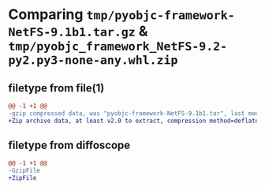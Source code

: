 # Comparing `tmp/pyobjc-framework-NetFS-9.1b1.tar.gz` & `tmp/pyobjc_framework_NetFS-9.2-py2.py3-none-any.whl.zip`

## filetype from file(1)

```diff
@@ -1 +1 @@
-gzip compressed data, was "pyobjc-framework-NetFS-9.1b1.tar", last modified: Sun Mar 26 11:31:35 2023, max compression
+Zip archive data, at least v2.0 to extract, compression method=deflate
```

## filetype from diffoscope

```diff
@@ -1 +1 @@
-GzipFile
+ZipFile
```

